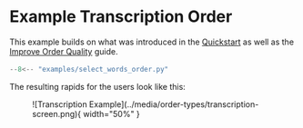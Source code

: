 # Example Transcription Order

This example builds on what was introduced in the [Quickstart](quickstart.md) as well as the [Improve Order Quality](improve_order_quality.md) guide.

```python
--8<-- "examples/select_words_order.py"
```

The resulting rapids for the users look like this:

<figure markdown="span">
![Transcription Example](../media/order-types/transcription-screen.png){ width="50%" }
</figure>
